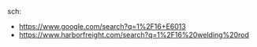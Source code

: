 sch:
- https://www.google.com/search?q=1%2F16+E6013
- https://www.harborfreight.com/search?q=1%2F16%20welding%20rod
